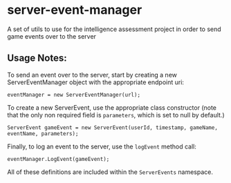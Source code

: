 # server-event-manager
A set of utils to use for the intelligence assessment project in order to send game events over to the server

## Usage Notes:

To send an event over to the server, start by creating a new ServerEventManager object with the appropriate endpoint uri:

`eventManager = new ServerEventManager(url);`

To create a new ServerEvent, use the appropriate class constructor (note that the only non required field is `parameters`, which is set to null by default.)

`ServerEvent gameEvent = new ServerEvent(userId, timestamp, gameName, eventName, parameters);`

Finally, to log an event to the server, use the `logEvent` method call:

`eventManager.LogEvent(gameEvent);`

All of these definitions are included within the `ServerEvents` namespace.
